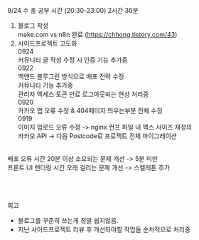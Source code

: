 9/24 수 총 공부 시간 (20:30-23:00) 2시간 30분

1. 블로그 작성<br/>
make.com vs n8n 완료 (https://chhong.tistory.com/43)<br/>
2. 사이드프로젝트 고도화 <br />
0924 <br/>
커뮤니티 글 작성 수정 시 인증 기능  추가중<br />
0922 <br />
백엔드 블루그린 방식으로 배포 전략 수정 <br />
커뮤니티 기능 추가중<br />
관리자 액세스 토큰 만료 로그아웃되는 현상 처리중<br />
0920 <br />
카카오 맵 오류 수정 & 404페이지 띄우는부분 전체 수정 <br />
0919 <br />
이미지 업로드 오류 수정 -> nginx 컨프 파일 내 맥스 사이즈 재정의 <br />
카카오 API -> 다음 Postcode로 프로젝트 전체 마이그레이션 <br />
<br />
배포 오류 시간 20분 이상 소요되는 문제 개선 -> 5분 미만<br />
프론트 UI 렌더링 시간 오래 걸리는 문제 개선 -> 스켈레톤 추가<br />


<br />




<br />
<br />

회고
- 블로그를 꾸준히 쓰는게 정말 쉽지않음.
- 지난 사이드프로젝트 리뷰 후 개선되야할 작업들 순차적으로 처리중
